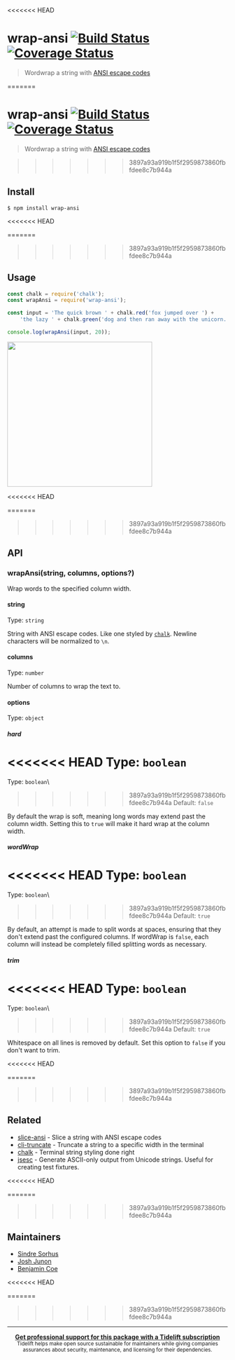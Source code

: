 <<<<<<< HEAD
# wrap-ansi [![Build Status](https://travis-ci.org/chalk/wrap-ansi.svg?branch=master)](https://travis-ci.org/chalk/wrap-ansi) [![Coverage Status](https://coveralls.io/repos/github/chalk/wrap-ansi/badge.svg?branch=master)](https://coveralls.io/github/chalk/wrap-ansi?branch=master)

> Wordwrap a string with [ANSI escape codes](https://en.wikipedia.org/wiki/ANSI_escape_code#Colors_and_Styles)


=======
# wrap-ansi [![Build Status](https://travis-ci.com/chalk/wrap-ansi.svg?branch=master)](https://travis-ci.com/chalk/wrap-ansi) [![Coverage Status](https://coveralls.io/repos/github/chalk/wrap-ansi/badge.svg?branch=master)](https://coveralls.io/github/chalk/wrap-ansi?branch=master)

> Wordwrap a string with [ANSI escape codes](https://en.wikipedia.org/wiki/ANSI_escape_code#Colors_and_Styles)

>>>>>>> 3897a93a919b1f5f2959873860fbfdee8c7b944a
## Install

```
$ npm install wrap-ansi
```

<<<<<<< HEAD

=======
>>>>>>> 3897a93a919b1f5f2959873860fbfdee8c7b944a
## Usage

```js
const chalk = require('chalk');
const wrapAnsi = require('wrap-ansi');

const input = 'The quick brown ' + chalk.red('fox jumped over ') +
	'the lazy ' + chalk.green('dog and then ran away with the unicorn.');

console.log(wrapAnsi(input, 20));
```

<img width="331" src="screenshot.png">

<<<<<<< HEAD

=======
>>>>>>> 3897a93a919b1f5f2959873860fbfdee8c7b944a
## API

### wrapAnsi(string, columns, options?)

Wrap words to the specified column width.

#### string

Type: `string`

String with ANSI escape codes. Like one styled by [`chalk`](https://github.com/chalk/chalk). Newline characters will be normalized to `\n`.

#### columns

Type: `number`

Number of columns to wrap the text to.

#### options

Type: `object`

##### hard

<<<<<<< HEAD
Type: `boolean`<br>
=======
Type: `boolean`\
>>>>>>> 3897a93a919b1f5f2959873860fbfdee8c7b944a
Default: `false`

By default the wrap is soft, meaning long words may extend past the column width. Setting this to `true` will make it hard wrap at the column width.

##### wordWrap

<<<<<<< HEAD
Type: `boolean`<br>
=======
Type: `boolean`\
>>>>>>> 3897a93a919b1f5f2959873860fbfdee8c7b944a
Default: `true`

By default, an attempt is made to split words at spaces, ensuring that they don't extend past the configured columns. If wordWrap is `false`, each column will instead be completely filled splitting words as necessary.

##### trim

<<<<<<< HEAD
Type: `boolean`<br>
=======
Type: `boolean`\
>>>>>>> 3897a93a919b1f5f2959873860fbfdee8c7b944a
Default: `true`

Whitespace on all lines is removed by default. Set this option to `false` if you don't want to trim.

<<<<<<< HEAD

=======
>>>>>>> 3897a93a919b1f5f2959873860fbfdee8c7b944a
## Related

- [slice-ansi](https://github.com/chalk/slice-ansi) - Slice a string with ANSI escape codes
- [cli-truncate](https://github.com/sindresorhus/cli-truncate) - Truncate a string to a specific width in the terminal
- [chalk](https://github.com/chalk/chalk) - Terminal string styling done right
- [jsesc](https://github.com/mathiasbynens/jsesc) - Generate ASCII-only output from Unicode strings. Useful for creating test fixtures.

<<<<<<< HEAD

=======
>>>>>>> 3897a93a919b1f5f2959873860fbfdee8c7b944a
## Maintainers

- [Sindre Sorhus](https://github.com/sindresorhus)
- [Josh Junon](https://github.com/qix-)
- [Benjamin Coe](https://github.com/bcoe)

<<<<<<< HEAD

=======
>>>>>>> 3897a93a919b1f5f2959873860fbfdee8c7b944a
---

<div align="center">
	<b>
		<a href="https://tidelift.com/subscription/pkg/npm-wrap_ansi?utm_source=npm-wrap-ansi&utm_medium=referral&utm_campaign=readme">Get professional support for this package with a Tidelift subscription</a>
	</b>
	<br>
	<sub>
		Tidelift helps make open source sustainable for maintainers while giving companies<br>assurances about security, maintenance, and licensing for their dependencies.
	</sub>
</div>
